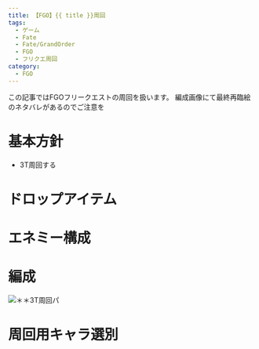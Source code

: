 ```yaml
---
title: 【FGO】{{ title }}周回
tags:
  - ゲーム
  - Fate
  - Fate/GrandOrder
  - FGO
  - フリクエ周回
category:
  - FGO
---
```


この記事ではFGOフリークエストの周回を扱います。
編成画像にて最終再臨絵のネタバレがあるのでご注意を

<!-- more -->

# 基本方針

* 3T周回する

# ドロップアイテム

# エネミー構成

# 編成

![＊＊3T周回パ](.png "＊＊3T周回パ")

# 周回用キャラ選別
